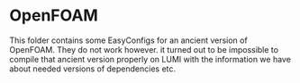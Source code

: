 # OpenFOAM

This folder contains some EasyConfigs for an ancient version of OpenFOAM.
They do not work however. it turned out to be impossible to compile that
ancient version properly on LUMI with the information we have about needed
versions of dependencies etc.
